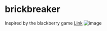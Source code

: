# brickbreaker
Inspired by the blackberry game
[Link](https://brickbreakerweb.netlify.app/)
![image](https://github.com/user-attachments/assets/9a175639-d6bb-406c-8f29-662488a68a45)

